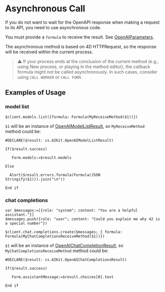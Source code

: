 # Asynchronous Call

If you do not want to wait for the OpenAPI response when making a request to its API, you need to use asynchronous code.

You must provide a `formula` to receive the result. See [OpenAIParameters](Classes/OpenAIParameters.md).

The asynchronous method is based on 4D HTTPRequest, so the response will be received within the current process.

> ⚠️ If your process ends at the conclusion of the current method (e.g., using New process, or playing in the method editor), the callback formula might not be called asynchronously. In such cases, consider using `CALL WORKER` or `CALL FORM`.

## Examples of Usage

### model list

```4d
$client.models.list({formula: Formula(MyReceiveMethod($1))})
```

`$1` will be an instance of [OpenAIModelListResult](Classes/OpenAIModelListResult.md), so `MyReceiveMethod` method could be:

```4d
#DECLARE($result: cs.AIKit.OpenAIModelListResult)

If($result.success)

   Form.models:=$result.models

Else

  Alert($result.errors.formula(Formula(JSON Stringify($1))).join("\n"))

End if
```

### chat completions

```4d
var $messages:=[{role: "system"; content: "You are a helpful assistant."}]
$messages.push({role: "user"; content: "Could you explain me why 42 is a special number"})

$client.chat.completions.create($messages; { formula: Formula(MyChatCompletionsReceiveMethod($1))})
```

`$1` will be an instance of [OpenAIChatCompletionResult](Classes/OpenAIChatCompletionResult.md), so `MyChatCompletionsReceiveMethod` method could be:

```4d
#DECLARE($result: cs.AIKit.OpenAIChatCompletionsResult)

If($result.success)

   Form.assistantMessage:=$result.choices[0].text

End if
```
